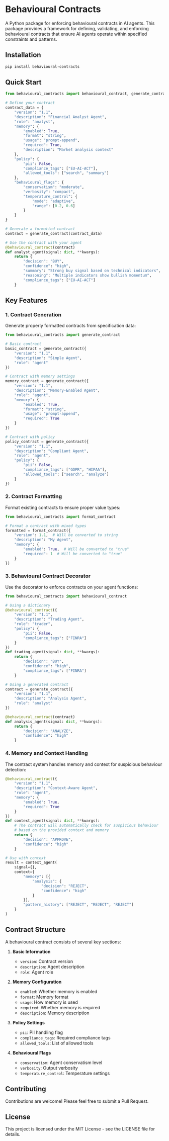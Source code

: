 # Behavioural Contracts

A Python package for enforcing behavioural contracts in AI agents. This package provides a framework for defining, validating, and enforcing behavioural contracts that ensure AI agents operate within specified constraints and patterns.

## Installation

```bash
pip install behavioural-contracts
```

## Quick Start

```python
from behavioural_contracts import behavioural_contract, generate_contract

# Define your contract
contract_data = {
    "version": "1.1",
    "description": "Financial Analyst Agent",
    "role": "analyst",
    "memory": {
        "enabled": True,
        "format": "string",
        "usage": "prompt-append",
        "required": True,
        "description": "Market analysis context"
    },
    "policy": {
        "pii": False,
        "compliance_tags": ["EU-AI-ACT"],
        "allowed_tools": ["search", "summary"]
    },
    "behavioural_flags": {
        "conservatism": "moderate",
        "verbosity": "compact",
        "temperature_control": {
            "mode": "adaptive",
            "range": [0.2, 0.6]
        }
    }
}

# Generate a formatted contract
contract = generate_contract(contract_data)

# Use the contract with your agent
@behavioural_contract(contract)
def analyst_agent(signal: dict, **kwargs):
    return {
        "decision": "BUY",
        "confidence": "high",
        "summary": "Strong buy signal based on technical indicators",
        "reasoning": "Multiple indicators show bullish momentum",
        "compliance_tags": ["EU-AI-ACT"]
    }
```

## Key Features

### 1. Contract Generation

Generate properly formatted contracts from specification data:

```python
from behavioural_contracts import generate_contract

# Basic contract
basic_contract = generate_contract({
    "version": "1.1",
    "description": "Simple Agent",
    "role": "agent"
})

# Contract with memory settings
memory_contract = generate_contract({
    "version": "1.1",
    "description": "Memory-Enabled Agent",
    "role": "agent",
    "memory": {
        "enabled": True,
        "format": "string",
        "usage": "prompt-append",
        "required": True
    }
})

# Contract with policy
policy_contract = generate_contract({
    "version": "1.1",
    "description": "Compliant Agent",
    "role": "agent",
    "policy": {
        "pii": False,
        "compliance_tags": ["GDPR", "HIPAA"],
        "allowed_tools": ["search", "analyze"]
    }
})
```

### 2. Contract Formatting

Format existing contracts to ensure proper value types:

```python
from behavioural_contracts import format_contract

# Format a contract with mixed types
formatted = format_contract({
    "version": 1.1,  # Will be converted to string
    "description": "My Agent",
    "memory": {
        "enabled": True,  # Will be converted to "true"
        "required": 1  # Will be converted to "true"
    }
})
```

### 3. Behavioural Contract Decorator

Use the decorator to enforce contracts on your agent functions:

```python
from behavioural_contracts import behavioural_contract

# Using a dictionary
@behavioural_contract({
    "version": "1.1",
    "description": "Trading Agent",
    "role": "trader",
    "policy": {
        "pii": False,
        "compliance_tags": ["FINRA"]
    }
})
def trading_agent(signal: dict, **kwargs):
    return {
        "decision": "BUY",
        "confidence": "high",
        "compliance_tags": ["FINRA"]
    }

# Using a generated contract
contract = generate_contract({
    "version": "1.1",
    "description": "Analysis Agent",
    "role": "analyst"
})

@behavioural_contract(contract)
def analysis_agent(signal: dict, **kwargs):
    return {
        "decision": "ANALYZE",
        "confidence": "high"
    }
```

### 4. Memory and Context Handling

The contract system handles memory and context for suspicious behaviour detection:

```python
@behavioural_contract({
    "version": "1.1",
    "description": "Context-Aware Agent",
    "role": "agent",
    "memory": {
        "enabled": True,
        "required": True
    }
})
def context_agent(signal: dict, **kwargs):
    # The contract will automatically check for suspicious behaviour
    # based on the provided context and memory
    return {
        "decision": "APPROVE",
        "confidence": "high"
    }

# Use with context
result = context_agent(
    signal={},
    context={
        "memory": [{
            "analysis": {
                "decision": "REJECT",
                "confidence": "high"
            }
        }],
        "pattern_history": ["REJECT", "REJECT", "REJECT"]
    }
)
```

## Contract Structure

A behavioural contract consists of several key sections:

1. **Basic Information**
   - `version`: Contract version
   - `description`: Agent description
   - `role`: Agent role

2. **Memory Configuration**
   - `enabled`: Whether memory is enabled
   - `format`: Memory format
   - `usage`: How memory is used
   - `required`: Whether memory is required
   - `description`: Memory description

3. **Policy Settings**
   - `pii`: PII handling flag
   - `compliance_tags`: Required compliance tags
   - `allowed_tools`: List of allowed tools

4. **Behavioural Flags**
   - `conservatism`: Agent conservatism level
   - `verbosity`: Output verbosity
   - `temperature_control`: Temperature settings

## Contributing

Contributions are welcome! Please feel free to submit a Pull Request.

## License

This project is licensed under the MIT License - see the LICENSE file for details. 
